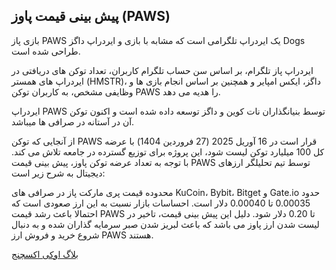 

## پیش بینی قیمت پاوز (PAWS)

بازی پاز PAWS یک ایردراپ تلگرامی است که مشابه با بازی و ایردراپ داگز Dogs طراحی شده است.

ایردراپ پاز تلگرام، بر اساس سن حساب تلگرام کاربران، تعداد توکن های دریافتی در ایردراپ های همستر (HMSTR)، داگز، ایکس امپایر و همچنین بر اساس انجام بازی ها و وظایفی مشخص، به کاربران توکن PAWS را هدیه می دهد.

ایردراپ PAWS توسط بنیانگذاران نات کوین و داگز توسعه داده شده است و اکنون توکن آن در آستانه در صرافی ها میباشد.

از آنجایی که توکن PAWS قرار است در 16 آوریل 2025 (27 فروردین 1404) با عرضه کل 100 میلیارد توکن لیست شود، این پروژه برای توزیع گسترده در جامعه تلاش می کند. با توجه به تعداد عرضه توکن پاوز، پیش بینی قیمت PAWS توسط تیم تحلیلگر ارزهای دیجیتال به شرح زیر است:

محدوده قیمت پری مارکت پاز در صرافی های KuCoin، Bybit، Bitget و Gate.io حدود 0.00035 تا 0.00040 دلار است. احساسات بازار نسبت به این ارز صعودی است که احتمالا باعث رشد قیمت PAWS تا 0.20 دلار شود. دلیل این پیش بینی قیمت، تاخیر در لیست شدن ارز پاوز می باشد که باعث لبریز شدن صبر سرمایه گذاران شده و به دنبال شروع خرید و فروش ارز PAWS هستند.

[بلاگ اوکی اکسچنج](https://blog.ok-ex.io/)
